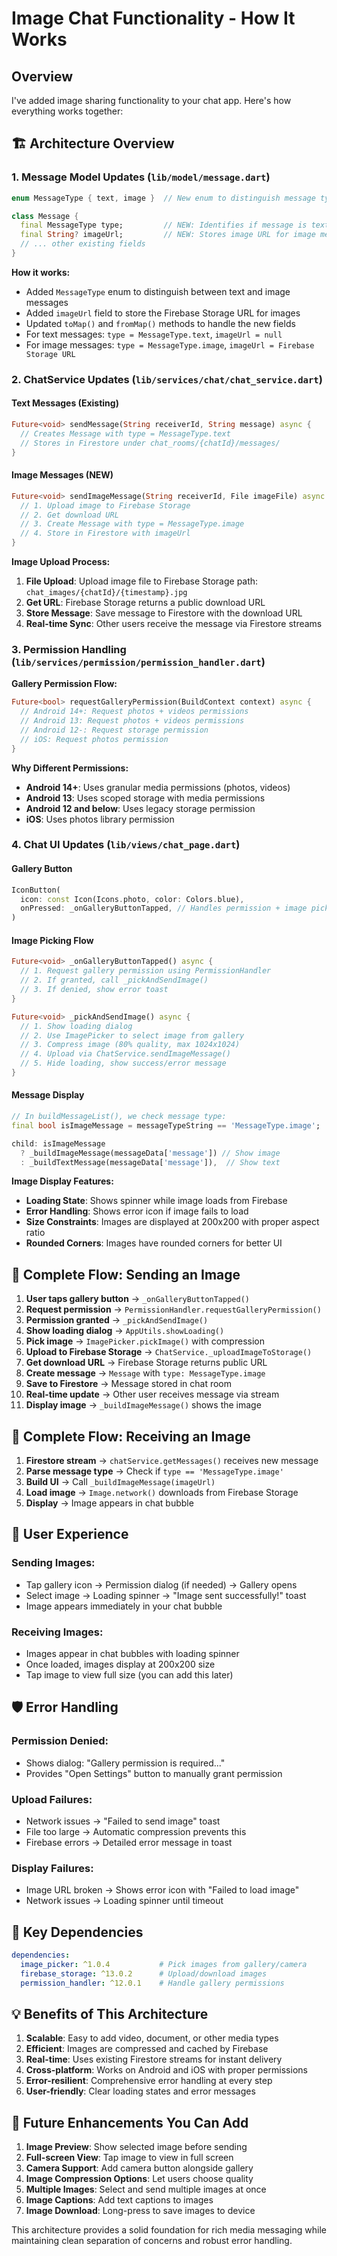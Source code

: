# Image Chat Functionality - How It Works

## Overview
I've added image sharing functionality to your chat app. Here's how everything works together:

## 🏗️ Architecture Overview

### 1. **Message Model Updates** (`lib/model/message.dart`)
```dart
enum MessageType { text, image }  // New enum to distinguish message types

class Message {
  final MessageType type;         // NEW: Identifies if message is text or image
  final String? imageUrl;         // NEW: Stores image URL for image messages
  // ... other existing fields
}
```

**How it works:**
- Added `MessageType` enum to distinguish between text and image messages
- Added `imageUrl` field to store the Firebase Storage URL for images
- Updated `toMap()` and `fromMap()` methods to handle the new fields
- For text messages: `type = MessageType.text`, `imageUrl = null`
- For image messages: `type = MessageType.image`, `imageUrl = Firebase Storage URL`

### 2. **ChatService Updates** (`lib/services/chat/chat_service.dart`)

#### **Text Messages (Existing)**
```dart
Future<void> sendMessage(String receiverId, String message) async {
  // Creates Message with type = MessageType.text
  // Stores in Firestore under chat_rooms/{chatId}/messages/
}
```

#### **Image Messages (NEW)**
```dart
Future<void> sendImageMessage(String receiverId, File imageFile) async {
  // 1. Upload image to Firebase Storage
  // 2. Get download URL
  // 3. Create Message with type = MessageType.image
  // 4. Store in Firestore with imageUrl
}
```

**Image Upload Process:**
1. **File Upload**: Upload image file to Firebase Storage path: `chat_images/{chatId}/{timestamp}.jpg`
2. **Get URL**: Firebase Storage returns a public download URL
3. **Store Message**: Save message to Firestore with the download URL
4. **Real-time Sync**: Other users receive the message via Firestore streams

### 3. **Permission Handling** (`lib/services/permission/permission_handler.dart`)

**Gallery Permission Flow:**
```dart
Future<bool> requestGalleryPermission(BuildContext context) async {
  // Android 14+: Request photos + videos permissions
  // Android 13: Request photos + videos permissions  
  // Android 12-: Request storage permission
  // iOS: Request photos permission
}
```

**Why Different Permissions:**
- **Android 14+**: Uses granular media permissions (photos, videos)
- **Android 13**: Uses scoped storage with media permissions
- **Android 12 and below**: Uses legacy storage permission
- **iOS**: Uses photos library permission

### 4. **Chat UI Updates** (`lib/views/chat_page.dart`)

#### **Gallery Button**
```dart
IconButton(
  icon: const Icon(Icons.photo, color: Colors.blue),
  onPressed: _onGalleryButtonTapped, // Handles permission + image picking
)
```

#### **Image Picking Flow**
```dart
Future<void> _onGalleryButtonTapped() async {
  // 1. Request gallery permission using PermissionHandler
  // 2. If granted, call _pickAndSendImage()
  // 3. If denied, show error toast
}

Future<void> _pickAndSendImage() async {
  // 1. Show loading dialog
  // 2. Use ImagePicker to select image from gallery
  // 3. Compress image (80% quality, max 1024x1024)
  // 4. Upload via ChatService.sendImageMessage()
  // 5. Hide loading, show success/error message
}
```

#### **Message Display**
```dart
// In buildMessageList(), we check message type:
final bool isImageMessage = messageTypeString == 'MessageType.image';

child: isImageMessage 
  ? _buildImageMessage(messageData['message']) // Show image
  : _buildTextMessage(messageData['message']),  // Show text
```

**Image Display Features:**
- **Loading State**: Shows spinner while image loads from Firebase
- **Error Handling**: Shows error icon if image fails to load
- **Size Constraints**: Images are displayed at 200x200 with proper aspect ratio
- **Rounded Corners**: Images have rounded corners for better UI

## 🔄 Complete Flow: Sending an Image

1. **User taps gallery button** → `_onGalleryButtonTapped()`
2. **Request permission** → `PermissionHandler.requestGalleryPermission()`
3. **Permission granted** → `_pickAndSendImage()`
4. **Show loading dialog** → `AppUtils.showLoading()`
5. **Pick image** → `ImagePicker.pickImage()` with compression
6. **Upload to Firebase Storage** → `ChatService._uploadImageToStorage()`
7. **Get download URL** → Firebase Storage returns public URL
8. **Create message** → `Message` with `type: MessageType.image`
9. **Save to Firestore** → Message stored in chat room
10. **Real-time update** → Other user receives message via stream
11. **Display image** → `_buildImageMessage()` shows the image

## 🔄 Complete Flow: Receiving an Image

1. **Firestore stream** → `chatService.getMessages()` receives new message
2. **Parse message type** → Check if `type == 'MessageType.image'`
3. **Build UI** → Call `_buildImageMessage(imageUrl)`
4. **Load image** → `Image.network()` downloads from Firebase Storage
5. **Display** → Image appears in chat bubble

## 📱 User Experience

### **Sending Images:**
- Tap gallery icon → Permission dialog (if needed) → Gallery opens
- Select image → Loading spinner → "Image sent successfully!" toast
- Image appears immediately in your chat bubble

### **Receiving Images:**
- Images appear in chat bubbles with loading spinner
- Once loaded, images display at 200x200 size
- Tap image to view full size (you can add this later)

## 🛡️ Error Handling

### **Permission Denied:**
- Shows dialog: "Gallery permission is required..."
- Provides "Open Settings" button to manually grant permission

### **Upload Failures:**
- Network issues → "Failed to send image" toast
- File too large → Automatic compression prevents this
- Firebase errors → Detailed error message in toast

### **Display Failures:**
- Image URL broken → Shows error icon with "Failed to load image"
- Network issues → Loading spinner until timeout

## 🔧 Key Dependencies

```yaml
dependencies:
  image_picker: ^1.0.4           # Pick images from gallery/camera
  firebase_storage: ^13.0.2      # Upload/download images
  permission_handler: ^12.0.1    # Handle gallery permissions
```

## 💡 Benefits of This Architecture

1. **Scalable**: Easy to add video, document, or other media types
2. **Efficient**: Images are compressed and cached by Firebase
3. **Real-time**: Uses existing Firestore streams for instant delivery
4. **Cross-platform**: Works on Android and iOS with proper permissions
5. **Error-resilient**: Comprehensive error handling at every step
6. **User-friendly**: Clear loading states and error messages

## 🚀 Future Enhancements You Can Add

1. **Image Preview**: Show selected image before sending
2. **Full-screen View**: Tap image to view in full screen
3. **Camera Support**: Add camera button alongside gallery
4. **Image Compression Options**: Let users choose quality
5. **Multiple Images**: Select and send multiple images at once
6. **Image Captions**: Add text captions to images
7. **Image Download**: Long-press to save images to device

This architecture provides a solid foundation for rich media messaging while maintaining clean separation of concerns and robust error handling.
